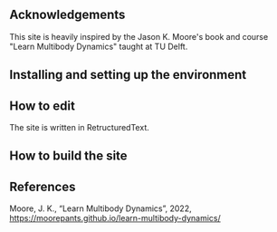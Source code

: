## Acknowledgements

This site is heavily inspired by the Jason K. Moore's book and course "Learn Multibody Dynamics" taught at TU Delft.

## Installing and setting up the environment 

## How to edit

The site is written in RetructuredText.

## How to build the site

## References

Moore, J. K., “Learn Multibody Dynamics”, 2022, https://moorepants.github.io/learn-multibody-dynamics/
